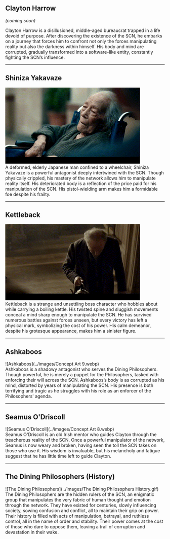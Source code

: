 
## Clayton Harrow  
*(coming soon)*

Clayton Harrow is a disillusioned, middle-aged bureaucrat trapped in a life devoid of purpose. After discovering the existence of the SCN, he embarks on a journey that forces him to confront not only the forces manipulating reality but also the darkness within himself. His body and mind are corrupted, gradually transformed into a software-like entity, constantly fighting the SCN’s influence.

---

## Shiniza Yakavaze  
![Shiniza Yakavaze](../images/Shiniza.gif)  
A deformed, elderly Japanese man confined to a wheelchair, Shiniza Yakavaze is a powerful antagonist deeply intertwined with the SCN. Though physically crippled, his mastery of the network allows him to manipulate reality itself. His deteriorated body is a reflection of the price paid for his manipulation of the SCN. His pistol-wielding arm makes him a formidable foe despite his frailty.

---

## Kettleback  
![Kettleback](../images/Kettleback.gif)  
Kettleback is a strange and unsettling boss character who hobbles about while carrying a boiling kettle. His twisted spine and sluggish movements conceal a mind sharp enough to manipulate the SCN. He has survived numerous battles against forces unseen, but every victory has left a physical mark, symbolizing the cost of his power. His calm demeanor, despite his grotesque appearance, makes him a sinister figure.

---

## Ashkaboos  
![Ashkaboos](../images/Concept Art 9.webp)  
Ashkaboos is a shadowy antagonist who serves the Dining Philosophers. Though powerful, he is merely a puppet for the Philosophers, tasked with enforcing their will across the SCN. Ashkaboos’s body is as corrupted as his mind, distorted by years of manipulating the SCN. His presence is both terrifying and tragic as he struggles with his role as an enforcer of the Philosophers' agenda.

---

## Seamus O'Driscoll  
![Seamus O'Driscoll](../images/Concept Art 8.webp)  
Seamus O'Driscoll is an old Irish mentor who guides Clayton through the treacherous reality of the SCN. Once a powerful manipulator of the network, Seamus is now weary and broken, having seen the toll the SCN takes on those who use it. His wisdom is invaluable, but his melancholy and fatigue suggest that he has little time left to guide Clayton.

---

## The Dining Philosophers (History)  
![The Dining Philosophers](../images/The Dining Philosophers History.gif)  
The Dining Philosophers are the hidden rulers of the SCN, an enigmatic group that manipulates the very fabric of human thought and emotion through the network. They have existed for centuries, slowly influencing society, sowing confusion and conflict, all to maintain their grip on power. Their history is filled with acts of manipulation, betrayal, and ruthless control, all in the name of order and stability. Their power comes at the cost of those who dare to oppose them, leaving a trail of corruption and devastation in their wake.

